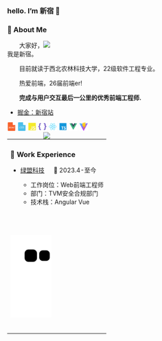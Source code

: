 
### hello. I’m 新宿  👋




</td></tr>

<tr>
<td>
<table>
<tr><td>

<!-- About me 关于我 -->

  
### 🏢 Work Experience


  
- [绿盟科技](https://120.79.217.107/) &emsp; 📌 2023.4-至今
  
  - 工作岗位：Web前端工程师
  - 部门：TVM安全合规部门
  - 技术栈：Angular  Vue



</td>
</tr>

<tr>
  
  <td valign="top">

<br>



<br>

![](https://raw.githubusercontent.com/yzyyz1387/yzyyz1387/main/assets/github-contribution-grid-snake.svg)

<br>


</td>
</tr>

### 🤺 About Me
 <a><img align="right" width="420" src="https://github-readme-stats.vercel.app/api?username=nnjjjcc&bg_color=30,e96443,904e95&title_color=fff&text_color=fff&hide_border=true" /></a>

<p>&emsp;&emsp;大家好，我是新宿。</p>

<p>&emsp;&emsp;目前就读于西北农林科技大学，22级软件工程专业。</p>

<p>&emsp;&emsp;热爱前端，26届前端er!</p>

<p><strong>&emsp;&emsp;完成与用户交互最后一公里的优秀前端工程师.</strong></p>

 - <a href="https://juejin.cn/user/2670049637961533">掘金：新宿站 </a>
 
 <code><img height="20" src="./img/Html.png" title="Html" /></code>
<code><img height="20" src="./img/Css.png" title="Css" /></code>
<code><img height="20" src="./img/JavaScript.png" title="JS" /></code>
<code><img height="20" src="./img/Less.png" title="Less" /></code>
<code><img height="20" src="./img/React.png" title="React" /></code>
<code><img height="20" src="./img/Typescript.png" title="TS" /></code>
<code><img height="20" src="./img/Vue.png" title="Vue" /></code>
<code><img height="20" src="./img/Vite.png" title="Vite" /></code>
<img align="right" width="420" src="https://github-readme-stats.vercel.app/api/top-langs/?username=nnjjjcc&layout=compact&bg_color=30,e96443,904e95&title_color=fff&text_color=fff&hide_border=true" />

